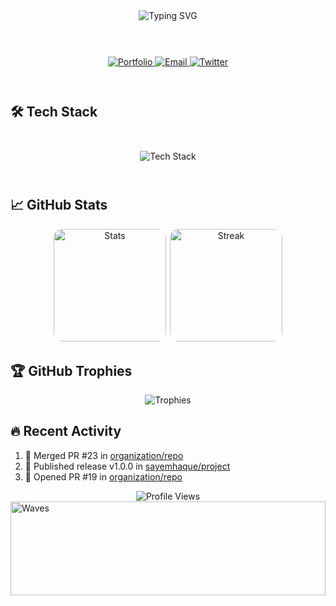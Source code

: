 <div align="center">
  <!-- Animated Header -->
  <img src="https://readme-typing-svg.demolab.com?font=Fira+Code&size=32&duration=4000&pause=1000&color=58A6FF&center=true&vCenter=true&width=435&lines=👋+Hi,+I'm+Sayem;💻+Frontend+Developer;🚀+Open+Source+Contributor;🇧🇩+From+Bangladesh" alt="Typing SVG" />
  
  <!-- Social Links with Glass Effect -->
  <div style="padding: 1.5rem; background: rgba(255, 255, 255, 0.1); backdrop-filter: blur(12px); border-radius: 15px; border: 1px solid rgba(255, 255, 255, 0.2); margin: 2rem 0;">
    <a href="https://md-sayem-mia.netlify.app/" target="_blank">
      <img src="https://img.shields.io/badge/🌐_Portfolio-00C7B7?style=for-the-badge&logo=netlify&logoColor=white" alt="Portfolio"/>
    </a>
    <a href="mailto:mdsayemofficial1000@gmail.com">
      <img src="https://img.shields.io/badge/📧_Email-FFD700?style=for-the-badge&logo=gmail&logoColor=white&color=EA4335" alt="Email"/>
    </a>
    <a href="https://twitter.com/mdsayem999" target="_blank">
      <img src="https://img.shields.io/badge/🐦_Twitter-1DA1F2?style=for-the-badge&logo=twitter&logoColor=white" alt="Twitter"/>
    </a>
  </div>
</div>

## 🛠️ Tech Stack

<div align="center" style="padding: 1.5rem; background: rgba(255, 255, 255, 0.1); backdrop-filter: blur(12px); border-radius: 15px; border: 1px solid rgba(255, 255, 255, 0.2); margin: 1rem 0;">
  <img src="https://skillicons.dev/icons?i=js,ts,react,nextjs,nodejs,tailwind,sass,figma,git,github,vscode&perline=6" alt="Tech Stack" />
</div>

## 📈 GitHub Stats

<div align="center">
  <img height="180em" src="https://github-readme-stats.vercel.app/api?username=sayemhaque&show_icons=true&theme=react&count_private=true&include_all_commits=true" alt="Stats" style="border-radius:15px; border:1px solid rgba(255,255,255,0.2);"/>
  <img height="180em" src="https://github-readme-streak-stats.herokuapp.com/?user=sayemhaque&theme=react" alt="Streak" style="border-radius:15px; border:1px solid rgba(255,255,255,0.2);"/>
</div>

## 🏆 GitHub Trophies

<div align="center">
  <img src="https://github-profile-trophy.vercel.app/?username=sayemhaque&theme=darkhub&no-frame=true&no-bg=true&margin-w=15&row=2&column=4" alt="Trophies"/>
</div>

## 🔥 Recent Activity

<!--START_SECTION:activity-->
1. 🎉 Merged PR #23 in [organization/repo](https://github.com)
2. 🚀 Published release v1.0.0 in [sayemhaque/project](https://github.com)
3. 💪 Opened PR #19 in [organization/repo](https://github.com)
<!--END_SECTION:activity-->

<div align="center">
  <img src="https://komarev.com/ghpvc/?username=sayemhaque&label=Profile+Views&color=58A6FF&style=flat" alt="Profile Views" />
</div>

<!-- Wave Divider -->
<img src="https://raw.githubusercontent.com/tandpfun/skill-icons/main/waves.svg" width="100%" height="150" alt="Waves" style="margin-bottom: -7px"/>
